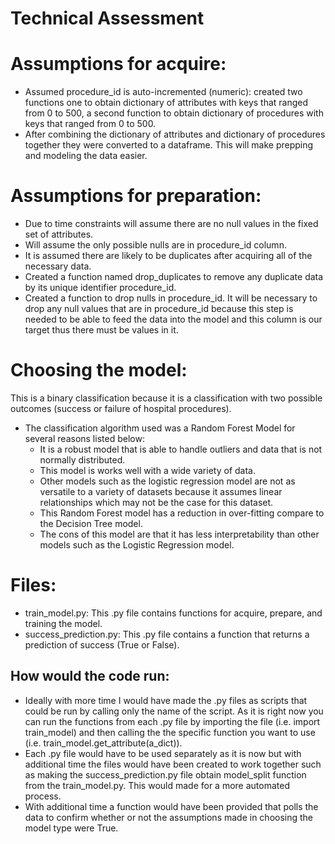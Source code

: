 # Technical Assessment


# Assumptions for acquire:
- Assumed procedure_id is auto-incremented (numeric): created two functions one to obtain dictionary of attributes with keys that ranged from 0 to 500, a second function to obtain dictionary of procedures with keys that ranged from 0 to 500.
- After combining the dictionary of attributes and dictionary of procedures together they were converted to a dataframe. This will make prepping and modeling the data easier.

# Assumptions for preparation:
- Due to time constraints will assume there are no null values in the fixed set of attributes.
- Will assume the only possible nulls are in procedure_id column.
- It is assumed there are likely to be duplicates after acquiring all of the necessary data.
- Created a function named drop_duplicates to remove any duplicate data by its unique identifier procedure_id.
- Created a function to drop nulls in procedure_id. It will be necessary to drop any null values that are in procedure_id because this step is needed to be able to feed the data into the model and this column is our target thus there must be values in it.


# Choosing the model:
This is a binary classification because it is a classification with two possible outcomes (success or failure of hospital procedures).
- The classification algorithm used was a Random Forest Model for several reasons listed below: 
     - It is a robust model that is able to handle outliers and data that is not normally distributed.
     - This model is works well with a wide variety of data.
     - Other models such as the logistic regression model are not as versatile to a variety of datasets because it assumes linear relationships which may not be the case for this dataset.
     - This Random Forest model has a reduction in over-fitting compare to the Decision Tree model.
     - The cons of this model are that it has less interpretability than other models such as the Logistic Regression model.


# Files:
- train_model.py: This .py file contains functions for acquire, prepare, and training the model.
- success_prediction.py: This .py file contains a function that returns a prediction of success (True or False).

## How would the code run:
- Ideally with more time I would have made the .py files as scripts that could be run by calling only the name of the script. As it is right now you can run the functions from each .py file by importing the file (i.e. import train_model) and then calling the the specific function you want to use (i.e. train_model.get_attribute(a_dict)).
- Each .py file would have to be used separately as it is now but with additional time the files would have been created to work together such as making the success_prediction.py file obtain model_split function from the train_model.py. This would made for a more automated process.
- With additional time a function would have been provided that polls the data to confirm whether or not the assumptions made in choosing the model type were True. 

    